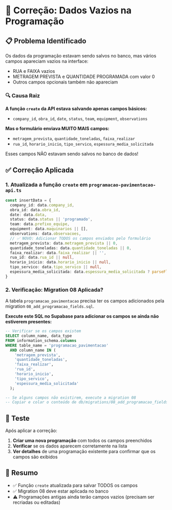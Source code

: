 # 🔧 Correção: Dados Vazios na Programação

## 📋 Problema Identificado

Os dados da programação estavam sendo salvos no banco, mas vários campos apareciam vazios na interface:
- RUA e FAIXA vazios
- METRAGEM PREVISTA e QUANTIDADE PROGRAMADA com valor 0
- Outros campos opcionais também não apareciam

### 🔍 Causa Raiz

**A função `create` da API estava salvando apenas campos básicos:**
- `company_id`, `obra_id`, `date`, `status`, `team`, `equipment`, `observations`

**Mas o formulário enviava MUITO MAIS campos:**
- `metragem_prevista`, `quantidade_toneladas`, `faixa_realizar`
- `rua_id`, `horario_inicio`, `tipo_servico`, `espessura_media_solicitada`

Esses campos NÃO estavam sendo salvos no banco de dados!

## ✅ Correção Aplicada

### 1. Atualizada a função `create` em `programacao-pavimentacao-api.ts`

```typescript
const insertData = {
  company_id: data.company_id,
  obra_id: data.obra_id,
  date: data.data,
  status: data.status || 'programado',
  team: data.prefixo_equipe,
  equipment: data.maquinarios || [],
  observations: data.observacoes,
  // ✅ NOVO: Adicionar TODOS os campos enviados pelo formulário
  metragem_prevista: data.metragem_prevista || 0,
  quantidade_toneladas: data.quantidade_toneladas || 0,
  faixa_realizar: data.faixa_realizar || '',
  rua_id: data.rua_id || null,
  horario_inicio: data.horario_inicio || null,
  tipo_servico: data.tipo_servico || null,
  espessura_media_solicitada: data.espessura_media_solicitada ? parseFloat(data.espessura_media_solicitada) : null
}
```

### 2. Verificação: Migration 08 Aplicada?

A tabela `programacao_pavimentacao` precisa ter os campos adicionados pela migration `08_add_programacao_fields.sql`.

**Execute este SQL no Supabase para adicionar os campos se ainda não estiverem presentes:**

```sql
-- Verificar se os campos existem
SELECT column_name, data_type 
FROM information_schema.columns 
WHERE table_name = 'programacao_pavimentacao' 
  AND column_name IN (
    'metragem_prevista', 
    'quantidade_toneladas', 
    'faixa_realizar', 
    'rua_id',
    'horario_inicio',
    'tipo_servico',
    'espessura_media_solicitada'
  );

-- Se alguns campos não existirem, execute a migration 08
-- Copiar e colar o conteúdo de db/migrations/08_add_programacao_fields.sql
```

## 🧪 Teste

Após aplicar a correção:

1. **Criar uma nova programação** com todos os campos preenchidos
2. **Verificar** se os dados aparecem corretamente na lista
3. **Ver detalhes** de uma programação existente para confirmar que os campos são exibidos

## 📝 Resumo

- ✅ Função `create` atualizada para salvar TODOS os campos
- ✅ Migration 08 deve estar aplicada no banco
- ⚠️ Programações antigas ainda terão campos vazios (precisam ser recriadas ou editadas)



